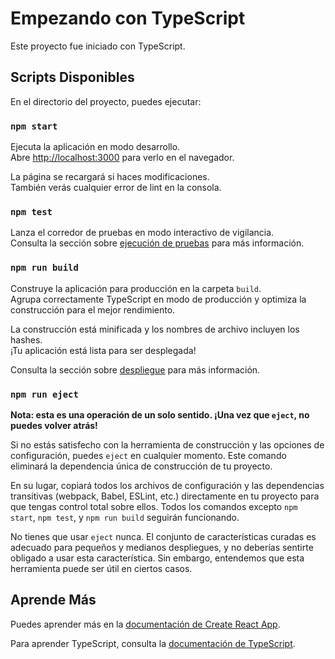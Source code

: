 # Empezando con TypeScript

Este proyecto fue iniciado con TypeScript.

## Scripts Disponibles

En el directorio del proyecto, puedes ejecutar:

### `npm start`

Ejecuta la aplicación en modo desarrollo.\
Abre [http://localhost:3000](http://localhost:3000) para verlo en el navegador.

La página se recargará si haces modificaciones.\
También verás cualquier error de lint en la consola.

### `npm test`

Lanza el corredor de pruebas en modo interactivo de vigilancia.\
Consulta la sección sobre [ejecución de pruebas](https://facebook.github.io/create-react-app/docs/running-tests) para más información.

### `npm run build`

Construye la aplicación para producción en la carpeta `build`.\
Agrupa correctamente TypeScript en modo de producción y optimiza la construcción para el mejor rendimiento.

La construcción está minificada y los nombres de archivo incluyen los hashes.\
¡Tu aplicación está lista para ser desplegada!

Consulta la sección sobre [despliegue](https://facebook.github.io/create-react-app/docs/deployment) para más información.

### `npm run eject`

**Nota: esta es una operación de un solo sentido. ¡Una vez que `eject`, no puedes volver atrás!**

Si no estás satisfecho con la herramienta de construcción y las opciones de configuración, puedes `eject` en cualquier momento. Este comando eliminará la dependencia única de construcción de tu proyecto.

En su lugar, copiará todos los archivos de configuración y las dependencias transitivas (webpack, Babel, ESLint, etc.) directamente en tu proyecto para que tengas control total sobre ellos. Todos los comandos excepto `npm start`, `npm test`, y `npm run build` seguirán funcionando.

No tienes que usar `eject` nunca. El conjunto de características curadas es adecuado para pequeños y medianos despliegues, y no deberías sentirte obligado a usar esta característica. Sin embargo, entendemos que esta herramienta puede ser útil en ciertos casos.

## Aprende Más

Puedes aprender más en la [documentación de Create React App](https://facebook.github.io/create-react-app/docs/getting-started).

Para aprender TypeScript, consulta la [documentación de TypeScript](https://www.typescriptlang.org/docs/).
